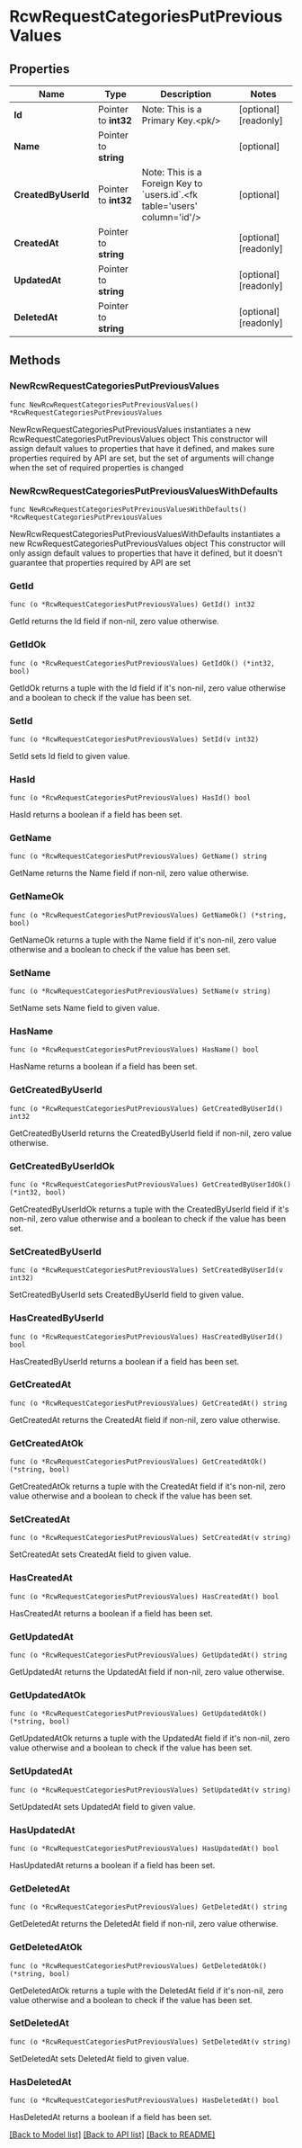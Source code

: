 # RcwRequestCategoriesPutPreviousValues

## Properties

Name | Type | Description | Notes
------------ | ------------- | ------------- | -------------
**Id** | Pointer to **int32** | Note: This is a Primary Key.&lt;pk/&gt; | [optional] [readonly] 
**Name** | Pointer to **string** |  | [optional] 
**CreatedByUserId** | Pointer to **int32** | Note: This is a Foreign Key to &#x60;users.id&#x60;.&lt;fk table&#x3D;&#39;users&#39; column&#x3D;&#39;id&#39;/&gt; | [optional] 
**CreatedAt** | Pointer to **string** |  | [optional] [readonly] 
**UpdatedAt** | Pointer to **string** |  | [optional] [readonly] 
**DeletedAt** | Pointer to **string** |  | [optional] [readonly] 

## Methods

### NewRcwRequestCategoriesPutPreviousValues

`func NewRcwRequestCategoriesPutPreviousValues() *RcwRequestCategoriesPutPreviousValues`

NewRcwRequestCategoriesPutPreviousValues instantiates a new RcwRequestCategoriesPutPreviousValues object
This constructor will assign default values to properties that have it defined,
and makes sure properties required by API are set, but the set of arguments
will change when the set of required properties is changed

### NewRcwRequestCategoriesPutPreviousValuesWithDefaults

`func NewRcwRequestCategoriesPutPreviousValuesWithDefaults() *RcwRequestCategoriesPutPreviousValues`

NewRcwRequestCategoriesPutPreviousValuesWithDefaults instantiates a new RcwRequestCategoriesPutPreviousValues object
This constructor will only assign default values to properties that have it defined,
but it doesn't guarantee that properties required by API are set

### GetId

`func (o *RcwRequestCategoriesPutPreviousValues) GetId() int32`

GetId returns the Id field if non-nil, zero value otherwise.

### GetIdOk

`func (o *RcwRequestCategoriesPutPreviousValues) GetIdOk() (*int32, bool)`

GetIdOk returns a tuple with the Id field if it's non-nil, zero value otherwise
and a boolean to check if the value has been set.

### SetId

`func (o *RcwRequestCategoriesPutPreviousValues) SetId(v int32)`

SetId sets Id field to given value.

### HasId

`func (o *RcwRequestCategoriesPutPreviousValues) HasId() bool`

HasId returns a boolean if a field has been set.

### GetName

`func (o *RcwRequestCategoriesPutPreviousValues) GetName() string`

GetName returns the Name field if non-nil, zero value otherwise.

### GetNameOk

`func (o *RcwRequestCategoriesPutPreviousValues) GetNameOk() (*string, bool)`

GetNameOk returns a tuple with the Name field if it's non-nil, zero value otherwise
and a boolean to check if the value has been set.

### SetName

`func (o *RcwRequestCategoriesPutPreviousValues) SetName(v string)`

SetName sets Name field to given value.

### HasName

`func (o *RcwRequestCategoriesPutPreviousValues) HasName() bool`

HasName returns a boolean if a field has been set.

### GetCreatedByUserId

`func (o *RcwRequestCategoriesPutPreviousValues) GetCreatedByUserId() int32`

GetCreatedByUserId returns the CreatedByUserId field if non-nil, zero value otherwise.

### GetCreatedByUserIdOk

`func (o *RcwRequestCategoriesPutPreviousValues) GetCreatedByUserIdOk() (*int32, bool)`

GetCreatedByUserIdOk returns a tuple with the CreatedByUserId field if it's non-nil, zero value otherwise
and a boolean to check if the value has been set.

### SetCreatedByUserId

`func (o *RcwRequestCategoriesPutPreviousValues) SetCreatedByUserId(v int32)`

SetCreatedByUserId sets CreatedByUserId field to given value.

### HasCreatedByUserId

`func (o *RcwRequestCategoriesPutPreviousValues) HasCreatedByUserId() bool`

HasCreatedByUserId returns a boolean if a field has been set.

### GetCreatedAt

`func (o *RcwRequestCategoriesPutPreviousValues) GetCreatedAt() string`

GetCreatedAt returns the CreatedAt field if non-nil, zero value otherwise.

### GetCreatedAtOk

`func (o *RcwRequestCategoriesPutPreviousValues) GetCreatedAtOk() (*string, bool)`

GetCreatedAtOk returns a tuple with the CreatedAt field if it's non-nil, zero value otherwise
and a boolean to check if the value has been set.

### SetCreatedAt

`func (o *RcwRequestCategoriesPutPreviousValues) SetCreatedAt(v string)`

SetCreatedAt sets CreatedAt field to given value.

### HasCreatedAt

`func (o *RcwRequestCategoriesPutPreviousValues) HasCreatedAt() bool`

HasCreatedAt returns a boolean if a field has been set.

### GetUpdatedAt

`func (o *RcwRequestCategoriesPutPreviousValues) GetUpdatedAt() string`

GetUpdatedAt returns the UpdatedAt field if non-nil, zero value otherwise.

### GetUpdatedAtOk

`func (o *RcwRequestCategoriesPutPreviousValues) GetUpdatedAtOk() (*string, bool)`

GetUpdatedAtOk returns a tuple with the UpdatedAt field if it's non-nil, zero value otherwise
and a boolean to check if the value has been set.

### SetUpdatedAt

`func (o *RcwRequestCategoriesPutPreviousValues) SetUpdatedAt(v string)`

SetUpdatedAt sets UpdatedAt field to given value.

### HasUpdatedAt

`func (o *RcwRequestCategoriesPutPreviousValues) HasUpdatedAt() bool`

HasUpdatedAt returns a boolean if a field has been set.

### GetDeletedAt

`func (o *RcwRequestCategoriesPutPreviousValues) GetDeletedAt() string`

GetDeletedAt returns the DeletedAt field if non-nil, zero value otherwise.

### GetDeletedAtOk

`func (o *RcwRequestCategoriesPutPreviousValues) GetDeletedAtOk() (*string, bool)`

GetDeletedAtOk returns a tuple with the DeletedAt field if it's non-nil, zero value otherwise
and a boolean to check if the value has been set.

### SetDeletedAt

`func (o *RcwRequestCategoriesPutPreviousValues) SetDeletedAt(v string)`

SetDeletedAt sets DeletedAt field to given value.

### HasDeletedAt

`func (o *RcwRequestCategoriesPutPreviousValues) HasDeletedAt() bool`

HasDeletedAt returns a boolean if a field has been set.


[[Back to Model list]](../README.md#documentation-for-models) [[Back to API list]](../README.md#documentation-for-api-endpoints) [[Back to README]](../README.md)


